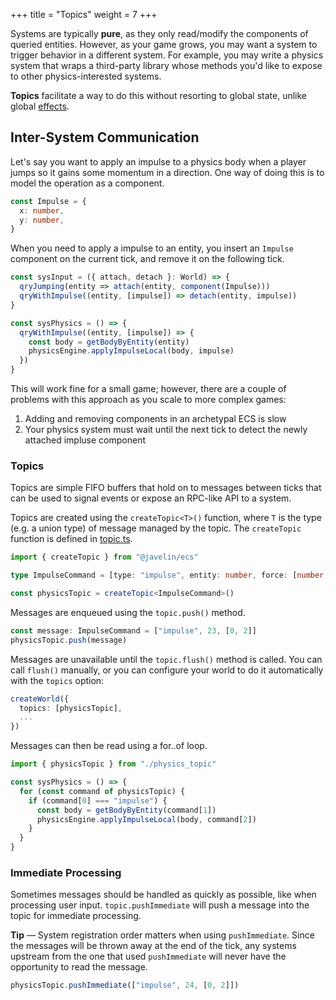 +++
title = "Topics"
weight = 7
+++

Systems are typically **pure**, as they only read/modify the components of queried entities. However, as your game grows, you may want a system to trigger behavior in a different system. For example, you may write a physics system that wraps a third-party library whose methods you'd like to expose to other physics-interested systems.

**Topics** facilitate a way to do this without resorting to global state, unlike global [effects](/ecs/effects).

## Inter-System Communication

Let's say you want to apply an impulse to a physics body when a player jumps so it gains some momentum in a direction. One way of doing this is to model the operation as a component.

```ts
const Impulse = {
  x: number,
  y: number,
}
```

When you need to apply a impulse to an entity, you insert an `Impulse` component on the current tick, and remove it on the following tick.

```ts
const sysInput = ({ attach, detach }: World) => {
  qryJumping(entity => attach(entity, component(Impulse)))
  qryWithImpulse((entity, [impulse]) => detach(entity, impulse))
}

const sysPhysics = () => {
  qryWithImpulse((entity, [impulse]) => {
    const body = getBodyByEntity(entity)
    physicsEngine.applyImpulseLocal(body, impulse)
  })
}
```

This will work fine for a small game; however, there are a couple of problems with this approach as you scale to more complex games:

1. Adding and removing components in an archetypal ECS is slow
2. Your physics system must wait until the next tick to detect the newly attached impluse component

### Topics

Topics are simple FIFO buffers that hold on to messages between ticks that can be used to signal events or expose an RPC-like API to a system.

Topics are created using the `createTopic<T>()` function, where `T` is the type (e.g. a union type) of message managed by the topic. The `createTopic` function is defined in [topic.ts](https://github.com/3mcd/javelin/blob/master/packages/ecs/src/topic.ts).

```ts
import { createTopic } from "@javelin/ecs"

type ImpulseCommand = [type: "impulse", entity: number, force: [number, number]]

const physicsTopic = createTopic<ImpulseCommand>()
```

Messages are enqueued using the `topic.push()` method.

```ts
const message: ImpulseCommand = ["impulse", 23, [0, 2]]
physicsTopic.push(message)
```

Messages are unavailable until the `topic.flush()` method is called. You can call `flush()` manually, or you can configure your world to do it automatically with the `topics` option:

```ts
createWorld({
  topics: [physicsTopic],
  ...
})
```

Messages can then be read using a for..of loop.

```ts
import { physicsTopic } from "./physics_topic"

const sysPhysics = () => {
  for (const command of physicsTopic) {
    if (command[0] === "impulse") {
      const body = getBodyByEntity(command[1])
      physicsEngine.applyImpulseLocal(body, command[2])
    }
  }
}
```

### Immediate Processing

Sometimes messages should be handled as quickly as possible, like when processing user input. `topic.pushImmediate` will push a message into the topic for immediate processing.

<aside>
  <p>
    <strong>Tip</strong> — System registration order matters when using <code>pushImmediate</code>. Since the messages will be thrown away at the end of the tick, any systems upstream from the one that used <code>pushImmediate</code> will never have the opportunity to read the message.
  </p>
</aside>

```ts
physicsTopic.pushImmediate(["impulse", 24, [0, 2]])
```

